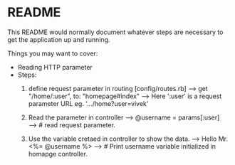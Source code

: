# README

This README would normally document whatever steps are necessary to get the
application up and running.

Things you may want to cover:

* Reading HTTP parameter
* Steps:
    1. define request parameter in routing [config/routes.rb]
        -->  get "/home/:user", to: "homepage#index"
        -->  Here ':user' is a request parameter URL eg. '.../home?user=vivek'

    2. Read the parameter in controller
        -->  @username = params[:user]  
        --> # read request parameter.

    3. Use the variable cretaed in controller to show the data.
        --> Hello Mr. <%= @username %>
        --> # Print username variable initialized in homapge controller.
